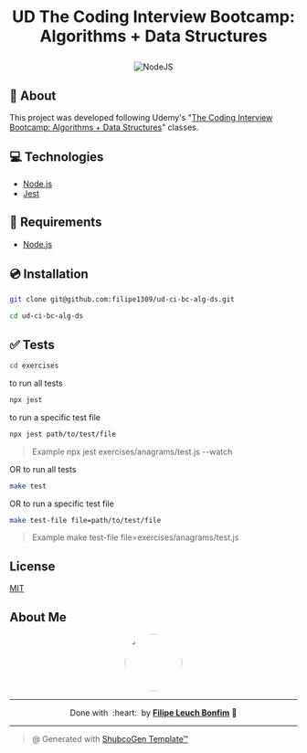 
# <p align="center">UD The Coding Interview Bootcamp: Algorithms + Data Structures</p>

<p align="center">
    <img src="https://img.shields.io/badge/Code-NodeJS-informational?style=flat-square&logo=node.js&color=339933" alt="NodeJS" />
</p>

## 💬 About

This project was developed following Udemy's "[The Coding Interview Bootcamp: Algorithms + Data Structures](https://www.udemy.com/course/coding-interview-bootcamp-algorithms-and-data-structure/)" classes.

## :computer: Technologies

- [Node.js](https://nodejs.org/en/)
- [Jest](https://jestjs.io/)

## :scroll: Requirements

- [Node.js](https://nodejs.org/en/)

## :cd: Installation

```sh
git clone git@github.com:filipe1309/ud-ci-bc-alg-ds.git
```

```sh
cd ud-ci-bc-alg-ds
```

## :white_check_mark: Tests

```sh
cd exercises
```

to run all tests

```sh
npx jest
```

to run a specific test file

```sh
npx jest path/to/test/file
```
> Example npx jest exercises/anagrams/test.js --watch

OR to run all tests

```sh
make test
```

OR to run a specific test file

```sh
make test-file file=path/to/test/file
```
> Example make test-file file=exercises/anagrams/test.js

<!-- 
## Contributing

Pull requests are welcome. For major changes, please open an issue first to discuss what you would like to change.

Please make sure to update tests as appropriate. -->

## License

[MIT](https://choosealicense.com/licenses/mit/)

## About Me

<p align="center">
    <a style="font-weight: bold" href="https://github.com/filipe1309/">
    <img style="border-radius:50%" width="100px; "src="https://github.com/filipe1309.png"/>
    </a>
</p>

---

<p align="center">
    Done with&nbsp;&nbsp;:heart:&nbsp;&nbsp;by <a style="font-weight: bold" href="https://github.com/filipe1309/">Filipe Leuch Bonfim</a> 🖖
</p>

---

> @ Generated with [ShubcoGen Template™](https://github.com/filipe1309/shubcogen-template)   
